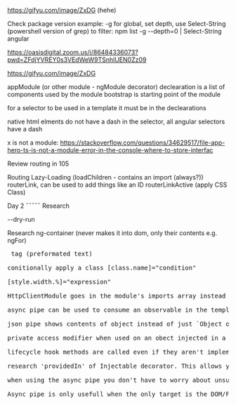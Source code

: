https://gifyu.com/image/ZxDG (hehe)

Check package version example:
-g for global, set depth, use Select-String (powershell version of grep) to filter:
npm list -g --depth=0 | Select-String angular

https://oasisdigital.zoom.us/j/86484336073?pwd=ZFdjYVREY0s3VEdWeW9TSnhlUEN0Zz09

https://gifyu.com/image/ZxDG

appModule (or other module - ngModule decorator)
declearation is a list of components used by the module
bootstrap is starting point of the module

for a selector to be used in a template it must be in the declearations

native html elments do not have a dash in the selector, all angular selectors have a dash 

x is not a module:
https://stackoverflow.com/questions/34629517/file-app-hero-ts-is-not-a-module-error-in-the-console-where-to-store-interfac

Review routing in 105

Routing
Lazy-Loading (loadChildren - contains an import (always?))
routerLink, can be used to add things like an ID
routerLinkActive (apply CSS Class)

Day 2
¯¯¯¯¯
Research <router-outlet></router-outlet>

--dry-run

Research ng-container (never makes it into dom, only their contents e.g. ngFor)

<pre> tag (preformated text)

conitionally apply a class [class.name]="condition"

[style.width.%]="expression"

HttpClientModule goes in the module's imports array instead of the providers array

async pipe can be used to consume an observable in the template instead of subscribing in the TS

json pipe shows contents of object instead of just `Object object`

private access modifier when used on an obect injected in a component constructor is the same as creating a private field and allows the object to be used outside of the constructor.

lifecycle hook methods are called even if they aren't implemented!

research 'providedIn' of Injectable decorator. This allows you to skip listing the injectable (maybe a service) in the module's 'providers' array.

when using the async pipe you don't have to worry about unsubscribing since this will happen automatically as soon as the element consuming the observable is destroyed or removed from the DOM

Async pipe is only usefull when the only target is the DOM/Frontent, if it is to be consumed in the component and maybe passed somewhere else it might make more sense to manage the subscription manually.